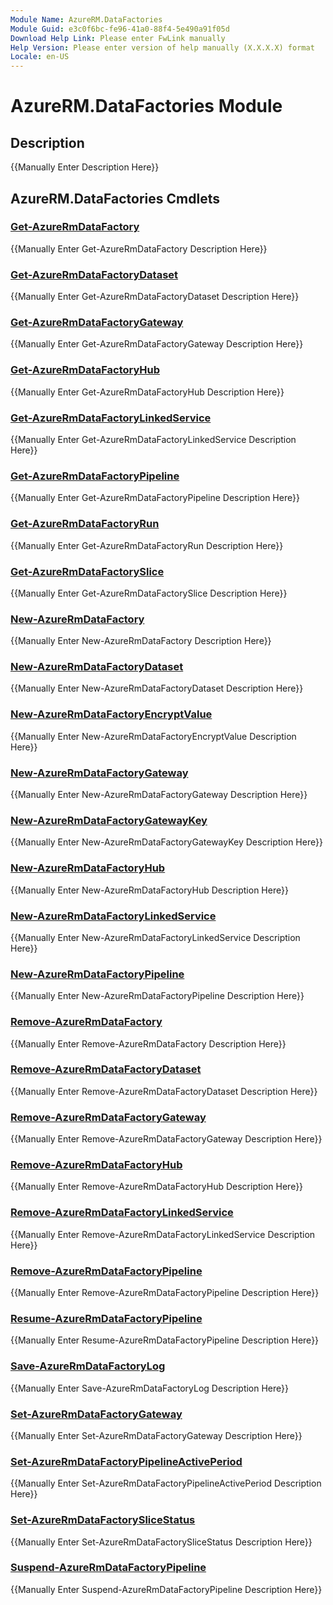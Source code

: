 ```yaml
---
Module Name: AzureRM.DataFactories
Module Guid: e3c0f6bc-fe96-41a0-88f4-5e490a91f05d
Download Help Link: Please enter FwLink manually
Help Version: Please enter version of help manually (X.X.X.X) format
Locale: en-US
---
```


# AzureRM.DataFactories Module
## Description
{{Manually Enter Description Here}}

## AzureRM.DataFactories Cmdlets
### [Get-AzureRmDataFactory](Get-AzureRmDataFactory.md)
{{Manually Enter Get-AzureRmDataFactory Description Here}}

### [Get-AzureRmDataFactoryDataset](Get-AzureRmDataFactoryDataset.md)
{{Manually Enter Get-AzureRmDataFactoryDataset Description Here}}

### [Get-AzureRmDataFactoryGateway](Get-AzureRmDataFactoryGateway.md)
{{Manually Enter Get-AzureRmDataFactoryGateway Description Here}}

### [Get-AzureRmDataFactoryHub](Get-AzureRmDataFactoryHub.md)
{{Manually Enter Get-AzureRmDataFactoryHub Description Here}}

### [Get-AzureRmDataFactoryLinkedService](Get-AzureRmDataFactoryLinkedService.md)
{{Manually Enter Get-AzureRmDataFactoryLinkedService Description Here}}

### [Get-AzureRmDataFactoryPipeline](Get-AzureRmDataFactoryPipeline.md)
{{Manually Enter Get-AzureRmDataFactoryPipeline Description Here}}

### [Get-AzureRmDataFactoryRun](Get-AzureRmDataFactoryRun.md)
{{Manually Enter Get-AzureRmDataFactoryRun Description Here}}

### [Get-AzureRmDataFactorySlice](Get-AzureRmDataFactorySlice.md)
{{Manually Enter Get-AzureRmDataFactorySlice Description Here}}

### [New-AzureRmDataFactory](New-AzureRmDataFactory.md)
{{Manually Enter New-AzureRmDataFactory Description Here}}

### [New-AzureRmDataFactoryDataset](New-AzureRmDataFactoryDataset.md)
{{Manually Enter New-AzureRmDataFactoryDataset Description Here}}

### [New-AzureRmDataFactoryEncryptValue](New-AzureRmDataFactoryEncryptValue.md)
{{Manually Enter New-AzureRmDataFactoryEncryptValue Description Here}}

### [New-AzureRmDataFactoryGateway](New-AzureRmDataFactoryGateway.md)
{{Manually Enter New-AzureRmDataFactoryGateway Description Here}}

### [New-AzureRmDataFactoryGatewayKey](New-AzureRmDataFactoryGatewayKey.md)
{{Manually Enter New-AzureRmDataFactoryGatewayKey Description Here}}

### [New-AzureRmDataFactoryHub](New-AzureRmDataFactoryHub.md)
{{Manually Enter New-AzureRmDataFactoryHub Description Here}}

### [New-AzureRmDataFactoryLinkedService](New-AzureRmDataFactoryLinkedService.md)
{{Manually Enter New-AzureRmDataFactoryLinkedService Description Here}}

### [New-AzureRmDataFactoryPipeline](New-AzureRmDataFactoryPipeline.md)
{{Manually Enter New-AzureRmDataFactoryPipeline Description Here}}

### [Remove-AzureRmDataFactory](Remove-AzureRmDataFactory.md)
{{Manually Enter Remove-AzureRmDataFactory Description Here}}

### [Remove-AzureRmDataFactoryDataset](Remove-AzureRmDataFactoryDataset.md)
{{Manually Enter Remove-AzureRmDataFactoryDataset Description Here}}

### [Remove-AzureRmDataFactoryGateway](Remove-AzureRmDataFactoryGateway.md)
{{Manually Enter Remove-AzureRmDataFactoryGateway Description Here}}

### [Remove-AzureRmDataFactoryHub](Remove-AzureRmDataFactoryHub.md)
{{Manually Enter Remove-AzureRmDataFactoryHub Description Here}}

### [Remove-AzureRmDataFactoryLinkedService](Remove-AzureRmDataFactoryLinkedService.md)
{{Manually Enter Remove-AzureRmDataFactoryLinkedService Description Here}}

### [Remove-AzureRmDataFactoryPipeline](Remove-AzureRmDataFactoryPipeline.md)
{{Manually Enter Remove-AzureRmDataFactoryPipeline Description Here}}

### [Resume-AzureRmDataFactoryPipeline](Resume-AzureRmDataFactoryPipeline.md)
{{Manually Enter Resume-AzureRmDataFactoryPipeline Description Here}}

### [Save-AzureRmDataFactoryLog](Save-AzureRmDataFactoryLog.md)
{{Manually Enter Save-AzureRmDataFactoryLog Description Here}}

### [Set-AzureRmDataFactoryGateway](Set-AzureRmDataFactoryGateway.md)
{{Manually Enter Set-AzureRmDataFactoryGateway Description Here}}

### [Set-AzureRmDataFactoryPipelineActivePeriod](Set-AzureRmDataFactoryPipelineActivePeriod.md)
{{Manually Enter Set-AzureRmDataFactoryPipelineActivePeriod Description Here}}

### [Set-AzureRmDataFactorySliceStatus](Set-AzureRmDataFactorySliceStatus.md)
{{Manually Enter Set-AzureRmDataFactorySliceStatus Description Here}}

### [Suspend-AzureRmDataFactoryPipeline](Suspend-AzureRmDataFactoryPipeline.md)
{{Manually Enter Suspend-AzureRmDataFactoryPipeline Description Here}}

